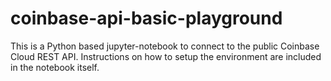 # coinbase-api-basic-playground

This is a Python based jupyter-notebook to connect to the public Coinbase Cloud REST API. Instructions on how to setup the environment are included in the notebook itself. 